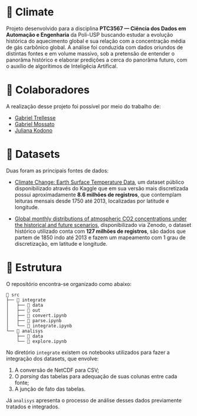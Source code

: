 # 🍂 Climate

Projeto desenvolvido para a disciplina **PTC3567 — Ciência dos Dados em Automação e Engenharia** da Poli-USP buscando estudar a evolução histórica do aquecimento global e sua relação com a concentração média de gás carbônico global. A análise foi conduzida com dados oriundos de distintas fontes e em volume massivo, sob a pretensão de entender o panorâma histórico e elaborar predições a cerca do panorâma futuro, com o auxílio de algorítimos de Inteligêcia Artifical.

# 🧙 Colaboradores

A realização desse projeto foi possível por meio do trabalho de:

* [Gabriel Trellesse]()
* [Gabriel Mossato](https://github.com/gvmossato)
* [Juliana Kodono](https://github.com/julianakodono)

# 💽 Datasets

Duas foram as principais fontes de dados:

* [Climate Change: Earth Surface Temperature Data](https://www.kaggle.com/datasets/berkeleyearth/climate-change-earth-surface-temperature-data), um dataset público disponibilizado através do Kaggle que em sua versão mais discretizada possui aproximadamente **8.6 milhões de registros**, que contemplam leituras mensais desde 1750 até 2013, localizadas por latitude e longitude.

* [Global monthly distributions of atmospheric CO2 concentrations under the historical and future scenarios](https://zenodo.org/record/5021361), disponibilizado via Zenodo, o dataset histórico utilizado conta com **127 milhões de registros**, são dados que partem de 1850 indo até 2013 e fazem um mapeamento com 1 grau de discretização, em latitude e longitude.

# 📁 Estrutura

O repositório encontra-se organizado como abaixo:

```
📁 src
├── 📁 integrate
│   ├── 📁 data
│   ├── 📁 out
│   ├── 🐍 convert.ipynb
│   ├── 🐍 parse.ipynb
│   └── 🐍 integrate.ipynb
└── 📁 analisys
    ├── 📁 data
    └── 🐍 explore.ipynb
```

No diretório `integrate` existem os notebooks utilizados para fazer a integração dos datasets, que envolve:

1. A conversão de NetCDF para CSV;
2. O *parsing* das tabelas para adequação de suas colunas entre cada fonte; 
3. A junção de fato das tabelas.

Já `analisys` apresenta o processo de análise desses dados previamente tratados e integrados.
